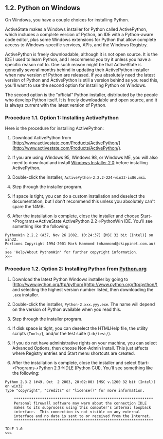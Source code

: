 

1.2. Python on Windows
----------------------

On Windows, you have a couple choices for installing Python.

ActiveState makes a Windows installer for Python called ActivePython,
which includes a complete version of Python, an IDE with a Python-aware
code editor, plus some Windows extensions for Python that allow complete
access to Windows-specific services, APIs, and the Windows Registry.

ActivePython is freely downloadable, although it is not open source. It
is the IDE I used to learn Python, and I recommend you try it unless you
have a specific reason not to. One such reason might be that ActiveState
is generally several months behind in updating their ActivePython
installer when new version of Python are released. If you absolutely
need the latest version of Python and ActivePython is still a version
behind as you read this, you'll want to use the second option for
installing Python on Windows.

The second option is the “official” Python installer, distributed by the
people who develop Python itself. It is freely downloadable and open
source, and it is always current with the latest version of Python.

### Procedure 1.1. Option 1: Installing ActivePython

Here is the procedure for installing ActivePython:

1.  Download ActivePython from
    [http://www.activestate.com/Products/ActivePython/](http://www.activestate.com/Products/ActivePython/).

2.  If you are using Windows 95, Windows 98, or Windows ME, you will
    also need to download and install [Windows Installer
    2.0](http://download.microsoft.com/download/WindowsInstaller/Install/2.0/W9XMe/EN-US/InstMsiA.exe)
    before installing ActivePython.

3.  Double-click the installer, `ActivePython-2.2.2-224-win32-ix86.msi`.

4.  Step through the installer program.

5.  If space is tight, you can do a custom installation and deselect the
    documentation, but I don't recommend this unless you absolutely
    can't spare the 14MB.

6.  After the installation is complete, close the installer and choose
    Start-\>Programs-\>ActiveState ActivePython 2.2-\>PythonWin IDE.
    You'll see something like the following:

<!-- -->

    PythonWin 2.2.2 (#37, Nov 26 2002, 10:24:37) [MSC 32 bit (Intel)] on win32.
    Portions Copyright 1994-2001 Mark Hammond (mhammond@skippinet.com.au) -
    see 'Help/About PythonWin' for further copyright information.
    >>> 

### Procedure 1.2. Option 2: Installing Python from [Python.org](http://www.python.org/ "Python language home page")

1.  Download the latest Python Windows installer by going to
    [http://www.python.org/ftp/python/](http://www.python.org/ftp/python/)
    and selecting the highest version number listed, then downloading
    the `.exe` installer.

2.  Double-click the installer, `Python-2.xxx.yyy.exe`. The name will
    depend on the version of Python available when you read this.

3.  Step through the installer program.

4.  If disk space is tight, you can deselect the HTMLHelp file, the
    utility scripts (`Tools/`), and/or the test suite (`Lib/test/`).

5.  If you do not have administrative rights on your machine, you can
    select Advanced Options, then choose Non-Admin Install. This just
    affects where Registry entries and Start menu shortcuts are created.

6.  After the installation is complete, close the installer and select
    Start-\>Programs-\>Python 2.3-\>IDLE (Python GUI). You'll see
    something like the following:

<!-- -->

    Python 2.3.2 (#49, Oct  2 2003, 20:02:00) [MSC v.1200 32 bit (Intel)] on win32
    Type "copyright", "credits" or "license()" for more information.

        ****************************************************************
        Personal firewall software may warn about the connection IDLE
        makes to its subprocess using this computer's internal loopback
        interface.  This connection is not visible on any external
        interface and no data is sent to or received from the Internet.
        ****************************************************************
        
    IDLE 1.0
    >>> 

  

